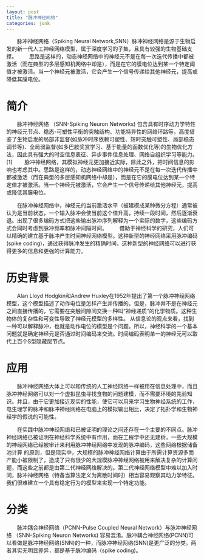 ```yaml
---
layout: post
title: "脉冲神经网络"
categories: junk
---
```

&emsp;&emsp;脉冲神经网络（Spiking Neural Network,SNN）脉冲神经网络是源于生物启发的新一代人工神经网络模型，属于深度学习的子集，且具有较强的生物基础支撑。
&emsp;&emsp;思路是这样的，动态神经网络中的神经元不是在每一次迭代传播中都被激活（而在典型的多层感知机网络中却是），而是在它的膜电位达到某一个特定阈值才被激活。当一个神经元被激活，它会产生一个信号传递给其他神经元，提高或降低其膜电位。

# 简介

&emsp;&emsp;脉冲神经网络 （SNN-Spiking Neuron Networks) 包含具有时序动力学特性的神经元节点、稳态-可塑性平衡的突触结构、功能特异性的网络环路等，高度借鉴了生物启发的局部非监督(如脉冲时序依赖可塑性、短时突触可塑性、局部稳态调节等)、全局弱监督(如多巴胺奖赏学习、基于能量的函数优化等)的生物优化方法，因此具有强大的时空信息表征、异步事件信息处理、网络自组织学习等能力。 [1] 
&emsp;&emsp;脉冲神经网络，其模拟神经元更加接近实际，除此之外，把时间信息的影响也考虑其中。思路是这样的，动态神经网络中的神经元不是在每一次迭代传播中都被激活（而在典型的多层感知机网络中却是），而是在它的膜电位达到某一个特定值才被激活。当一个神经元被激活，它会产生一个信号传递给其他神经元，提高或降低其膜电位。

&emsp;&emsp;在脉冲神经网络中，神经元的当前激活水平（被建模成某种微分方程）通常被认为是当前状态，一个输入脉冲会使当前这个值升高，持续一段时间，然后逐渐衰退。出现了很多编码方式把这些输出脉冲序列解释为一个实际的数字，这些编码方式会同时考虑到脉冲频率和脉冲间隔时间。
&emsp;&emsp;借助于神经科学的研究，人们可以精确的建立基于脉冲产生时间神经网络模型。这种新型的神经网络采用脉冲编码(spike coding)，通过获得脉冲发生的精确时间，这种新型的神经网络可以进行获得更多的信息和更强的计算能力。

# 历史背景

&emsp;&emsp;Alan Lloyd Hodgkin和Andrew Huxley在1952年提出了第一个脉冲神经网络模型，这个模型描述了动作电位是怎样产生并传播的。但是，脉冲并不是在神经元之间直接传播的，它需要在突触间隙间交换一种叫“神经递质”的化学物质。这种生物体的复杂性和可变性导致了神经元模型的多样性。
从信息论的观点来看，找到一种可以解释脉冲，也就是动作电位的模型是个问题。所以，神经科学的一个基本问题就是确定神经元是否通过时间编码来交流。时间编码表明单一的神经元可以取代上百个S型隐藏层节点。

# 应用

&emsp;&emsp;脉冲神经网络大体上可以和传统的人工神经网络一样被用在信息处理中，而且脉冲神经网络可以对一个虚拟昆虫寻找食物的问题建模，而不需要环境的先验知识。并且，由于它更加接近现实的性能，使它可以用来学习生物神经系统的工作，电生理学的脉冲和脉冲神经网络在电脑上的模拟输出相比，决定了拓扑学和生物神经学的假说的可能性。

&emsp;&emsp;在实践中脉冲神经网络和已被证明的理论之间还存在一个主要的不同点。脉冲神经网络已被证明在神经科学系统中有作用，而在工程学中还无建树，一些大规模的神经网络已经被审计来利用脉冲神经网络中发现的脉冲编码，这些网络根据储备池计算 的原则，但是现实中，大规模的脉冲神经网络计算由于所需计算资源多而产能小被限制了，造成了只有很少的大规模脉冲神经网络被用来解决复杂的计算问题，而这些之前都是由第二代神经网络解决的。第二代神经网络模型中难以加入时间，脉冲神经网络（特备当算法定义为离散时间时）相当容易观察其动力学特征。我们很难建立一个具有稳定行为的模型来实现一个特定功能。

# 分类

&emsp;&emsp;脉冲耦合神经网络（PCNN-Pulse Coupled Neural Network）与脉冲神经网络 （SNN-Spiking Neuron Networks) 容易混淆。脉冲耦合神经网络(PCNN)可以看做是脉冲神经网络(SNN)的一种，而脉冲神经网络(SNN)是更广泛的分类。两者其实无明显差异，都是基于脉冲编码（spike coding)。
